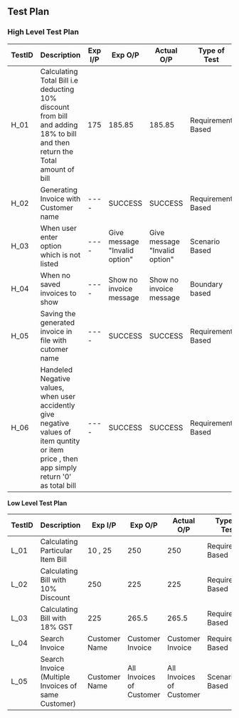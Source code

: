 ## Test Plan


### High Level Test Plan


| TestID | Description                                                                                                                                  | Exp I/P | Exp O/P                       | Actual O/P                    | Type of Test      |
| ------ | -------------------------------------------------------------------------------------------------------------------------------------------- | ------- | ----------------------------- | ----------------------------- | ----------------- |
| H_01   | Calculating Total Bill i.e deducting 10% discount from bill and adding 18% to bill and then return the Total amount of bill                  | 175    | 185.85                         | 185.85                         | Requirement Based |
| H_02   | Generating Invoice with Customer name                                                                                                        | ----    | SUCCESS                       | SUCCESS                       | Requirement Based |
| H_03   | When user enter option which is not listed                                                                                                   | ----    | Give message "Invalid option" | Give message "Invalid option" | Scenario Based    |
| H_04   | When no saved invoices to show                                                                                                               | ----    | Show no invoice message       | Show no invoice message       | Boundary based    |
| H_05   | Saving the generated invoice in file with cutomer name                                                                                       | ----    | SUCCESS                       | SUCCESS                       | Requirement Based |
| H_06   | Handeled Negative values, when user accidently give negative values of item quntity or item price , then app simply return '0' as total bill | ----    | SUCCESS                       | SUCCESS                       | Requirement Based |



**Low Level Test Plan**


| TestID | Description                                         | Exp I/P       | Exp O/P                  | Actual O/P               | Type of Test      |
| ------ | --------------------------------------------------- | ------------- | ------------------------ | ------------------------ | ----------------- |
| L_01   | Calculating Particular Item Bill                    | 10 , 25       | 250                      | 250                      | Requirement Based |
| L_02   | Calculating Bill with 10% Discount                  | 250           | 225                      | 225                       | Requirement Based |
| L_03   | Calculating Bill with 18% GST                       | 225           | 265.5                     | 265.5                    | Requirement Based |
| L_04   | Search Invoice                                      | Customer Name | Customer Invoice         | Customer Invoice          | Requirement Based |
| L_05   | Search Invoice (Multiple Invoices of same Customer) | Customer Name | All Invoices of Customer | All Invoices of Customer  | Scenario Based    |
